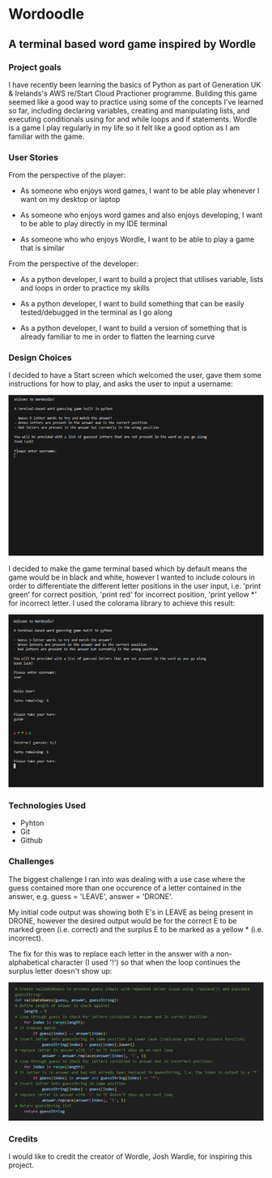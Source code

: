 # Wordoodle

## A terminal based word game inspired by Wordle

### Project goals
I have recently been learning the basics of Python as part of Generation UK & Irelands's AWS re/Start Cloud Practioner programme. Building this game seemed like a good way to practice using some of the concepts I've learned so far, including declaring variables, creating and manipulating lists, and executing conditionals using for and while loops and if statements.
Wordle is a game I play regularly in my life so it felt like a good option as I am familiar with the game.


### User Stories
From the perspective of the player:

- As someone who enjoys word games, I want to be able play whenever I want on my desktop or laptop

- As someone who enjoys word games and also enjoys developing, I want to be able to play directly in my IDE terminal

- As someone who who enjoys Wordle, I want to be able to play a game that is similar

From the perspective of the developer:

- As a python developer, I want to build a project that utilises variable, lists and loops in order to practice my skills

- As a python developer, I want to build something that can be easily tested/debugged in the terminal as I go along

- As a python developer, I want to build a version of something that is already familiar to me in order to flatten the learning curve


### Design Choices

I decided to have a Start screen which welcomed the user, gave them some instructions for how to play, and asks the user to input a username:

!['Start Screen'](screenshots/Start_Screen.PNG?raw=true "Start Screen")

I decided to make the game terminal based which by default means the game would be in black and white, however I wanted to include colours in order to differentiate the different letter positions in the user input, i.e. 'print green' for correct position, 'print red' for incorrect position, 'print yellow *' for incorrect letter. I used the colorama library to achieve this result:

!['Game Screen'](screenshots/Guess_Screen.PNG?raw=true "Guess Screen")


### Technologies Used

- Pyhton
- Git
- Github


### Challenges

The biggest challenge I ran into was dealing with a use case where the guess contained more than one occurence of a letter contained in the answer, e.g. guess = 'LEAVE', answer = 'DRONE'.

My initial code output was showing both E's in LEAVE as being present in DRONE, however the desired output would be for the correct E to be marked green (i.e. correct) and the surplus E to be marked as a yellow * (i.e. incorrect).

The fix for this was to replace each letter in the answer with a non-alphabetical character (I used '!') so that when the loop continues the surplus letter doesn't show up:

!['Validate Guess Function](screenshots/Validate_Guess_Function.PNG "Validate Guess Function")


### Credits
I would like to credit the creator of Wordle, Josh Wardle, for inspiring this project.